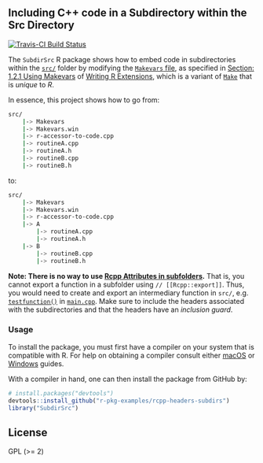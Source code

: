 ## Including C++ code in a Subdirectory within the Src Directory

[![Travis-CI Build Status](https://travis-ci.org/r-pkg-examples/rcpp-headers-subdirs.svg?branch=master)](https://travis-ci.org/r-pkg-examples/rcpp-headers-subdirs)

The `SubdirSrc` R package shows how to embed code in subdirectories within the
[`src/`](https://github.com/r-pkg-examples/rcpp-headers-subdirs/tree/master/src)
folder by modifying the [`Makevars` file](https://github.com/r-pkg-examples/rcpp-headers-subdirs/blob/master/src/Makevars), as specified in 
[Section: 1.2.1 Using Makevars](https://cran.r-project.org/doc/manuals/r-release/R-exts.html#Using-Makevars)
of [Writing R Extensions](https://cran.r-project.org/doc/manuals/r-release/R-exts.html),
which is a variant of [`Make`](https://www.gnu.org/software/make/manual/make.html) that is _unique_ to _R_.

In essence, this project shows how to go from:

```bash
src/
    |-> Makevars
    |-> Makevars.win
    |-> r-accessor-to-code.cpp
    |-> routineA.cpp
    |-> routineA.h
    |-> routineB.cpp
    |-> routineB.h
```

to: 


```bash
src/
    |-> Makevars
    |-> Makevars.win
    |-> r-accessor-to-code.cpp
    |-> A
        |-> routineA.cpp
        |-> routineA.h
    |-> B
        |-> routineB.cpp
        |-> routineB.h
```

**Note: There is no way to use 
[Rcpp Attributes in subfolders](http://lists.r-forge.r-project.org/pipermail/rcpp-devel/2015-March/008473.html).**
That is, you cannot export a function in a subfolder using `// [[Rcpp::export]]`. 
Thus, you would need to create and export an intermediary function in `src/`, e.g.
[`testfunction()`](https://github.com/r-pkg-examples/rcpp-headers-subdirs/blob/master/src/main.cpp#L7-L10)
in [`main.cpp`](https://github.com/r-pkg-examples/rcpp-headers-subdirs/blob/master/src/main.cpp). Make sure to include the headers associated with the subdirectories and that the headers have an _inclusion guard_. 

### Usage

To install the package, you must first have a compiler on your system that is 
compatible with R. For help on obtaining a compiler consult either
[macOS](http://thecoatlessprofessor.com/programming/r-compiler-tools-for-rcpp-on-os-x/)
or 
[Windows](http://thecoatlessprofessor.com/programming/rcpp/install-rtools-for-rcpp/)
guides.

With a compiler in hand, one can then install the package from GitHub by:

```r
# install.packages("devtools")
devtools::install_github("r-pkg-examples/rcpp-headers-subdirs")
library("SubdirSrc")
```

## License

GPL (\>= 2)